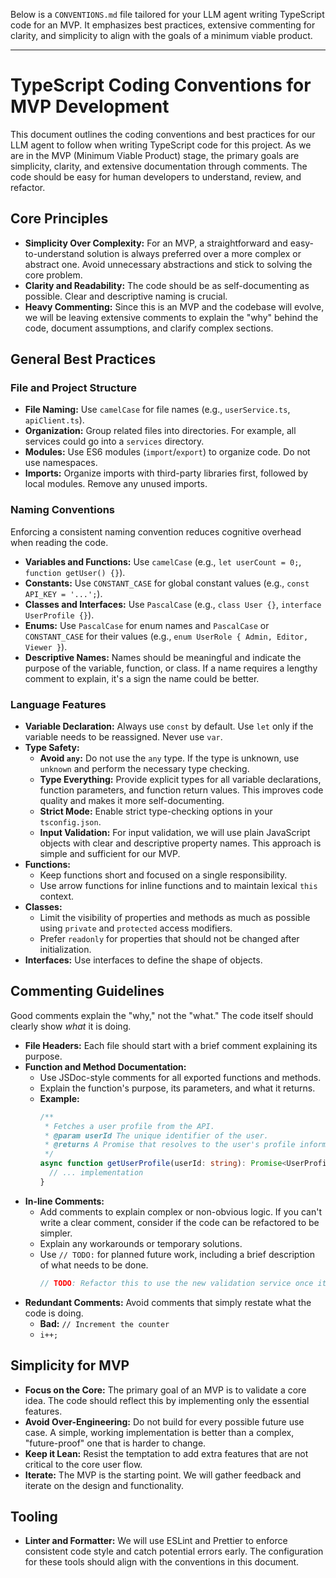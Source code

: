 Below is a `CONVENTIONS.md` file tailored for your LLM agent writing TypeScript code for an MVP. It emphasizes best practices, extensive commenting for clarity, and simplicity to align with the goals of a minimum viable product.

---

# TypeScript Coding Conventions for MVP Development

This document outlines the coding conventions and best practices for our LLM agent to follow when writing TypeScript code for this project. As we are in the MVP (Minimum Viable Product) stage, the primary goals are simplicity, clarity, and extensive documentation through comments. The code should be easy for human developers to understand, review, and refactor.

## Core Principles

*   **Simplicity Over Complexity:** For an MVP, a straightforward and easy-to-understand solution is always preferred over a more complex or abstract one. Avoid unnecessary abstractions and stick to solving the core problem.
*   **Clarity and Readability:** The code should be as self-documenting as possible. Clear and descriptive naming is crucial.
*   **Heavy Commenting:** Since this is an MVP and the codebase will evolve, we will be leaving extensive comments to explain the "why" behind the code, document assumptions, and clarify complex sections.

## General Best Practices

### File and Project Structure

*   **File Naming:** Use `camelCase` for file names (e.g., `userService.ts`, `apiClient.ts`).
*   **Organization:** Group related files into directories. For example, all services could go into a `services` directory.
*   **Modules:** Use ES6 modules (`import`/`export`) to organize code. Do not use namespaces.
*   **Imports:** Organize imports with third-party libraries first, followed by local modules. Remove any unused imports.

### Naming Conventions

Enforcing a consistent naming convention reduces cognitive overhead when reading the code.

*   **Variables and Functions:** Use `camelCase` (e.g., `let userCount = 0;`, `function getUser() {}`).
*   **Constants:** Use `CONSTANT_CASE` for global constant values (e.g., `const API_KEY = '...';`).
*   **Classes and Interfaces:** Use `PascalCase` (e.g., `class User {}`, `interface UserProfile {}`).
*   **Enums:** Use `PascalCase` for enum names and `PascalCase` or `CONSTANT_CASE` for their values (e.g., `enum UserRole { Admin, Editor, Viewer }`).
*   **Descriptive Names:** Names should be meaningful and indicate the purpose of the variable, function, or class. If a name requires a lengthy comment to explain, it's a sign the name could be better.

### Language Features

*   **Variable Declaration:** Always use `const` by default. Use `let` only if the variable needs to be reassigned. Never use `var`.
*   **Type Safety:**
    *   **Avoid `any`:** Do not use the `any` type. If the type is unknown, use `unknown` and perform the necessary type checking.
    *   **Type Everything:** Provide explicit types for all variable declarations, function parameters, and function return values. This improves code quality and makes it more self-documenting.
    *   **Strict Mode:** Enable strict type-checking options in your `tsconfig.json`.
    *   **Input Validation:** For input validation, we will use plain JavaScript objects with clear and descriptive property names. This approach is simple and sufficient for our MVP.
*   **Functions:**
    *   Keep functions short and focused on a single responsibility.
    *   Use arrow functions for inline functions and to maintain lexical `this` context.
*   **Classes:**
    *   Limit the visibility of properties and methods as much as possible using `private` and `protected` access modifiers.
    *   Prefer `readonly` for properties that should not be changed after initialization.
*   **Interfaces:** Use interfaces to define the shape of objects.

## Commenting Guidelines

Good comments explain the "why," not the "what." The code itself should clearly show *what* it is doing.

*   **File Headers:** Each file should start with a brief comment explaining its purpose.
*   **Function and Method Documentation:**
    *   Use JSDoc-style comments for all exported functions and methods.
    *   Explain the function's purpose, its parameters, and what it returns.
    *   **Example:**
        ```typescript
        /**
         * Fetches a user profile from the API.
         * @param userId The unique identifier of the user.
         * @returns A Promise that resolves to the user's profile information.
         */
        async function getUserProfile(userId: string): Promise<UserProfile> {
          // ... implementation
        }
        ```
*   **In-line Comments:**
    *   Add comments to explain complex or non-obvious logic. If you can't write a clear comment, consider if the code can be refactored to be simpler.
    *   Explain any workarounds or temporary solutions.
    *   Use `// TODO:` for planned future work, including a brief description of what needs to be done.
        ```typescript
        // TODO: Refactor this to use the new validation service once it's available.
        ```
*   **Redundant Comments:** Avoid comments that simply restate what the code is doing.
    *   **Bad:** `// Increment the counter`
    *   `i++;`

## Simplicity for MVP

*   **Focus on the Core:** The primary goal of an MVP is to validate a core idea. The code should reflect this by implementing only the essential features.
*   **Avoid Over-Engineering:** Do not build for every possible future use case. A simple, working implementation is better than a complex, "future-proof" one that is harder to change.
*   **Keep it Lean:** Resist the temptation to add extra features that are not critical to the core user flow.
*   **Iterate:** The MVP is the starting point. We will gather feedback and iterate on the design and functionality.

## Tooling

*   **Linter and Formatter:** We will use ESLint and Prettier to enforce consistent code style and catch potential errors early. The configuration for these tools should align with the conventions in this document.